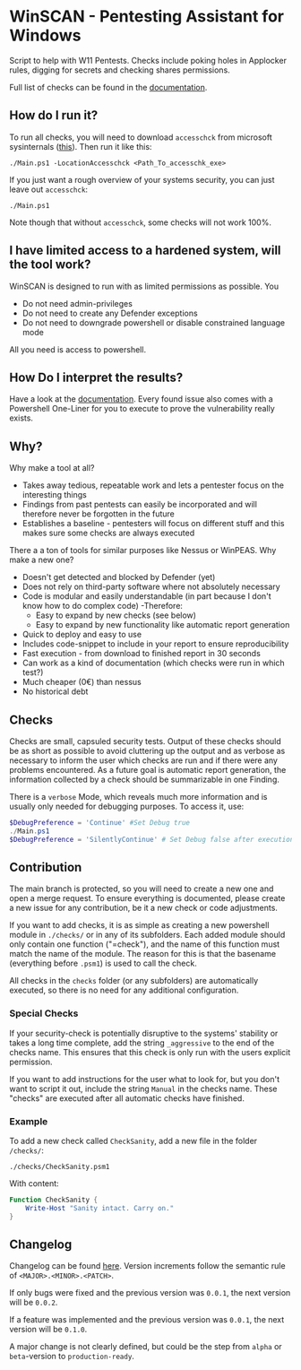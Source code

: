 # WinSCAN - Pentesting Assistant for Windows

Script to help with W11 Pentests. Checks include poking holes in Applocker rules, digging for secrets and checking shares permissions. 

Full list of checks can be found in the [documentation](./documentation).

## How do I run it?

To run all checks, you will need to download `accesschck` from microsoft sysinternals ([this](https://learn.microsoft.com/en-us/sysinternals/downloads/accesschk)). Then run it like this:

`./Main.ps1 -LocationAccesschck <Path_To_accesschk_exe>`

If you just want a rough overview of your systems security, you can just leave out `accesschck`:

`./Main.ps1`

Note though that without `accesschck`, some checks will not work 100%.

## I have limited access to a hardened system, will the tool work?

WinSCAN is designed to run with as limited permissions as possible. You 
- Do not need admin-privileges
- Do not need to create any Defender exceptions
- Do not need to downgrade powershell or disable constrained language mode

All you need is access to powershell.

## How Do I interpret the results?

Have a look at the [documentation](./documentation). 
Every found issue also comes with a Powershell One-Liner for you to execute to prove the vulnerability really exists.

## Why?

Why make a tool at all?
- Takes away tedious, repeatable work and lets a pentester focus on the interesting things 
- Findings from past pentests can easily be incorporated and will therefore never be forgotten in the future
- Establishes a baseline - pentesters will focus on different stuff and this makes sure some checks are always executed

There a a ton of tools for similar purposes like Nessus or WinPEAS. Why make a new one?
- Doesn't get detected and blocked by Defender (yet)
- Does not rely on third-party software where not absolutely necessary 
- Code is modular and easily understandable (in part because I don't know how to do complex code) -Therefore:
    - Easy to expand by new checks (see below)
    - Easy to expand by new functionality like automatic report generation
- Quick to deploy and easy to use
- Includes code-snippet to include in your report to ensure reproducibility
- Fast execution - from download to finished report in 30 seconds
- Can work as a kind of documentation (which checks were run in which test?)
- Much cheaper (0€) than nessus
- No historical debt

## Checks

Checks are small, capsuled security tests. Output of these checks should be as short as possible to avoid cluttering up the output and as verbose as necessary to inform the user which checks are run and if there were any problems encountered. As a future goal is automatic report generation, the information collected by a check should be summarizable in one Finding.

There is a `verbose` Mode, which reveals much more information and is usually only needed for debugging purposes. To access it, use:

```powershell
$DebugPreference = 'Continue' #Set Debug true
./Main.ps1
$DebugPreference = 'SilentlyContinue' # Set Debug false after execution
```

## Contribution

The main branch is protected, so you will need to create a new one and open a merge request. To ensure everything is documented, please create a new issue for any contribution, be it a new check or code adjustments. 

If you want to add checks, it is as simple as creating a new powershell module in `./checks/` or in any of its subfolders. 
Each added module should only contain one function ("=check"), and the name of this function must match the name of the module.
The reason for this is that the basename (everything before `.psm1`) is used to call the check.

All checks in the `checks` folder (or any subfolders) are automatically executed, so there is no need for any additional configuration.

### Special Checks

If your security-check is potentially disruptive to the systems' stability or takes a long time complete, add the string `_aggressive` to the end of the checks name.
This ensures that this check is only run with the users explicit permission.

If you want to add instructions for the user what to look for, but you don't want to script it out, include the string `Manual` in the checks name.
These "checks" are executed after all automatic checks have finished.

### Example

To add a new check called `CheckSanity`, add a new file in the folder `/checks/`:

`./checks/CheckSanity.psm1`

With content:

```powershell
Function CheckSanity {
    Write-Host "Sanity intact. Carry on."
}
```

## Changelog

Changelog can be found [here](./documentation/Changelog.md). Version increments follow the semantic rule of `<MAJOR>.<MINOR>.<PATCH>`.

If only bugs were fixed and the previous version was `0.0.1`, the next version will be `0.0.2`.

If a feature was implemented and the previous version was `0.0.1`, the next version will be `0.1.0`.

A major change is not clearly defined, but could be the step from `alpha` or `beta`-version to `production-ready`.
